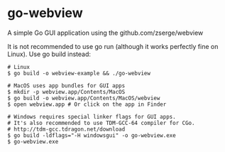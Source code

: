 # go-webview
A simple Go GUI application using the github.com/zserge/webview

It is not recommended to use go run (although it works perfectly fine on Linux). Use go build instead:

```
# Linux
$ go build -o webview-example && ./go-webview
```
```
# MacOS uses app bundles for GUI apps
$ mkdir -p webview.app/Contents/MacOS
$ go build -o webview.app/Contents/MacOS/webview
$ open webview.app # Or click on the app in Finder
```
```
# Windows requires special linker flags for GUI apps.
# It's also recommended to use TDM-GCC-64 compiler for CGo.
# http://tdm-gcc.tdragon.net/download
$ go build -ldflags="-H windowsgui" -o go-webview.exe
$ go-webview.exe
```